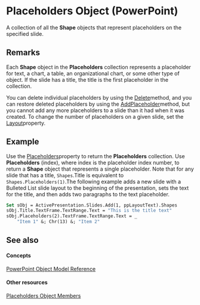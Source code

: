 
# Placeholders Object (PowerPoint)

A collection of all the  **Shape** objects that represent placeholders on the specified slide.


## Remarks

 Each **Shape** object in the **Placeholders** collection represents a placeholder for text, a chart, a table, an organizational chart, or some other type of object. If the slide has a title, the title is the first placeholder in the collection.

You can delete individual placeholders by using the [Delete](a132067b-b8d7-0730-5dec-2df666eac209.md)method, and you can restore deleted placeholders by using the [AddPlaceholder](10927d59-1810-2f91-eb52-c42113570ccc.md)method, but you cannot add any more placeholders to a slide than it had when it was created. To change the number of placeholders on a given slide, set the [Layout](681819b8-327e-fb6f-e9d2-0f8feb48ec36.md)property.


## Example

Use the [Placeholders](2926d893-056a-0805-85ba-681e64bf81ed.md)property to return the  **Placeholders** collection. Use **Placeholders** (index), where index is the placeholder index number, to return a **Shape** object that represents a single placeholder. Note that for any slide that has a title, `Shapes`.Title is equivalent to  `Shapes.Placeholders(1)`.The following example adds a new slide with a Bulleted List slide layout to the beginning of the presentation, sets the text for the title, and then adds two paragraphs to the text placeholder.


```vb
Set sObj = ActivePresentation.Slides.Add(1, ppLayoutText).Shapes
sObj.Title.TextFrame.TextRange.Text = "This is the title text"
sObj.Placeholders(2).TextFrame.TextRange.Text = _
    "Item 1" &; Chr(13) &; "Item 2"
```


## See also


#### Concepts


[PowerPoint Object Model Reference](00acd64a-5896-0459-39af-98df2849849e.md)
#### Other resources


[Placeholders Object Members](3c2b0314-d29c-9926-0c0d-fc33a24128ef.md)
